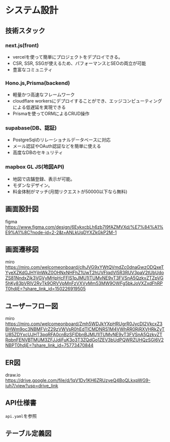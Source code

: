 # システム設計
## 技術スタック
### next.js(front)
- vercelを使って簡単にプロジェクトをデプロイできる。
- CSR, SSR, SSGが使えるため、パフォーマンスとSEOの両立が可能
- 豊富なコミュニティ

### Hono.js,Prisma(backend)
- 軽量かつ高速なフレームワーク
- cloudflare workersにデプロイすることができ、エッジコンピューティングによる低遅延を実現できる
- Prismaを使ってORMによるCRUD操作

### supabase(DB、認証)
- PostgreSqlのリレーショナルデータベースに対応
- メール認証やOAuth認証などを簡単に使える
- 高度なDBのセキュリティ

### mapbox GL JS(地図API)
- 地図で店舗登録、表示が可能。
- モダンなデザイン。
- 料金体制がマッチ(月間リクエストが50000以下なら無料)

## 画面設計図
figma 
https://www.figma.com/design/6EykxcbLh6zb7I9fAZMVXd/%E7%84%A1%E9%A1%8C?node-id=2-2&t=ANLkUqDYXZkGkP2M-1

## 画面遷移図
miro
https://miro.com/welcomeonboard/clhJVG9xYWtQVmdZc0dnaGwzODQxeTYyeXZKdGJHYjlnWkZ0OHNxNHFhZ1UwT2hUVFlqdVl5R3RUV3paV2tUbUdoZS81NndxZjk3VGVyMHpHcFFlS1pJMU1lTUMvNE9vT3FVSnA5QzkvZTZpVG5hKy83bVRlV2RvTk9ORVVpMnFzVXVvMm53MW9OWFg5bkJoVXZxdFhRPT0hdjE=?share_link_id=150226919505

## ユーザーフロー図
miro
https://miro.com/welcomeonboard/Zmh5WDJkYXpHRUgrR0JycDI2VkcxZ3BHWm9oc3NBMFVrZ29zVWVsR0hEdTlCMDNRS1M4VWhRR0RjRXVHRkZyTU85ZDYxcUJHT3pqRFA0cnBzSFlDbnBJMU1lTUMvNE9vT3FVSnA5QzkvZTRqbnFENVBTMUM3ZFJJdjFuK3o3T3ZQdGo1ZEV3bUdPQWRZUHQzSGl6V2NBPT0hdjE=?share_link_id=75773470844

## ER図
draw.io
https://drive.google.com/file/d/1qV1Dv1KH6ZRUzyeQ4BoQLkxpWG9-iuh7/view?usp=drive_link

## API仕様書
`api.yaml`を参照

## テーブル定義図